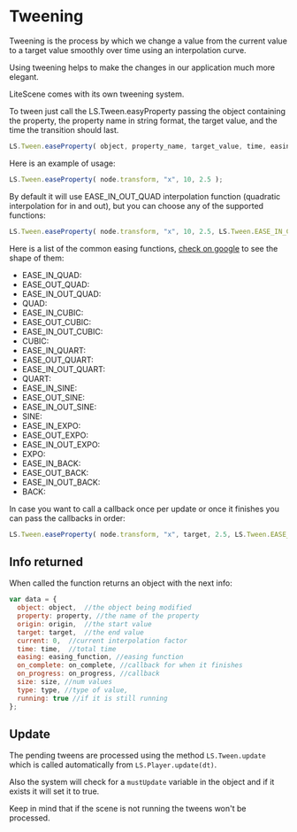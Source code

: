 # Tweening #

Tweening is the process by which we change a value from the current value to a target value smoothly over time using an interpolation curve.

Using tweening helps to make the changes in our application much more elegant.

LiteScene comes with its own tweening system.

To tween just call the LS.Tween.easyProperty passing the object containing the property, the property name in string format, the target value, and the time the transition should last.

```js
LS.Tween.easeProperty( object, property_name, target_value, time, easing_function_name, on_complete, on_progress );
```

Here is an example of usage:

```js
LS.Tween.easeProperty( node.transform, "x", 10, 2.5 );
```

By default it will use EASE_IN_OUT_QUAD interpolation function (quadratic interpolation for in and out), but you can choose any of the supported functions:

```javascript
LS.Tween.easeProperty( node.transform, "x", 10, 2.5, LS.Tween.EASE_IN_CUBIC );
```
Here is a list of the common easing functions, [check on google](https://www.google.es/search?q=tween+functions&source=lnms&tbm=isch) to see the shape of them:

- EASE_IN_QUAD:
- EASE_OUT_QUAD: 
- EASE_IN_OUT_QUAD: 
- QUAD: 
- EASE_IN_CUBIC: 
- EASE_OUT_CUBIC: 
- EASE_IN_OUT_CUBIC: 
- CUBIC: 
- EASE_IN_QUART:
- EASE_OUT_QUART: 
- EASE_IN_OUT_QUART: 
- QUART: 
- EASE_IN_SINE: 
- EASE_OUT_SINE: 
- EASE_IN_OUT_SINE: 
- SINE: 
- EASE_IN_EXPO:
- EASE_OUT_EXPO:
- EASE_IN_OUT_EXPO:
- EXPO: 
- EASE_IN_BACK: 
- EASE_OUT_BACK:
- EASE_IN_OUT_BACK:
- BACK: 

In case you want to call a callback once per update or once it finishes you can pass the callbacks in order:

```javascript
LS.Tween.easeProperty( node.transform, "x", target, 2.5, LS.Tween.EASE_IN_CUBIC, on_complete, on_progress );
```

## Info returned

When called the function returns an object with the next info:
```js
var data = { 
  object: object,  //the object being modified
  property: property, //the name of the property
  origin: origin,  //the start value
  target: target,  //the end value
  current: 0,  //current interpolation factor
  time: time,  //total time
  easing: easing_function, //easing function 
  on_complete: on_complete, //callback for when it finishes
  on_progress: on_progress, //callback
  size: size, //num values
  type: type, //type of value,
  running: true //if it is still running
};
```

## Update ##

The pending tweens are processed using the method ```LS.Tween.update``` which is called automatically from ```LS.Player.update(dt)```.

Also the system will check for a ```mustUpdate``` variable in the object and if it exists it will set it to true.

Keep in mind that if the scene is not running the tweens won't be processed.
